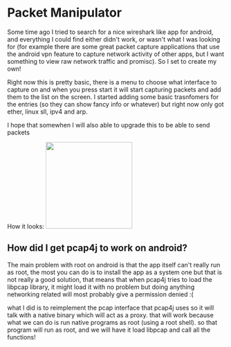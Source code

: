 # Packet Manipulator

Some time ago I tried to search for a nice wireshark like app for android, and everything I could find either 
didn't work, or wasn't what I was looking for (for example there are some great packet capture applications that use the android vpn
feature to capture network activity of other apps, but I want something to view raw network traffic and promisc). So I set to create my own!

Right now this is pretty basic, there is a menu to choose what interface to capture on and when you press start it will start capturing
packets and add them to the list on the screen. I started adding some basic trasnfomers for the entries (so they can show fancy info or whatever) but right now only got ether, linux sll, ipv4 and arp.

I hope that somewhen I will also able to upgrade this to be able to send packets

How it looks:
<img width="200" src="https://i.imgur.com/VMYOimq.png">

## How did I get pcap4j to work on android?

The main problem with root on android is that the app itself can't really run as root, the most you can do is to install the app as a system
one but that is not really a good solution, that means that when pcap4j tries to load the libpcap library, it might load it with no problem but doing
anything networking related will most probably give a permission denied :(

what I did is to reimplement the pcap interface that pcap4j uses so it will talk with a native binary which will act as a proxy. that will work
because what we can do is run native programs as root (using a root shell). so that program will run as root, and we will have it load libpcap
and call all the functions! 
